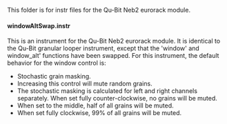 This folder is for instr files for the Qu-Bit Neb2 eurorack module.

#### windowAltSwap.instr
This is an instrument for the Qu-Bit Neb2 eurorack module. It is identical to the Qu-Bit granular looper instrument, except that the 'window' and window_alt' functions have been swapped. For this instrument, the default behavior for the window control is:
* Stochastic grain masking.
* Increasing this control will mute random grains.
* The stochastic masking is calculated for left and right channels separately. When set fully counter-clockwise, no grains will be muted.
* When set to the middle, half of all grains will be muted.
* When set fully clockwise, 99% of all grains will be muted.
